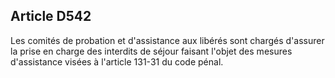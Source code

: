 Article D542
----
Les comités de probation et d'assistance aux libérés sont chargés d'assurer la
prise en charge des interdits de séjour faisant l'objet des mesures d'assistance
visées à l'article 131-31 du code pénal.
